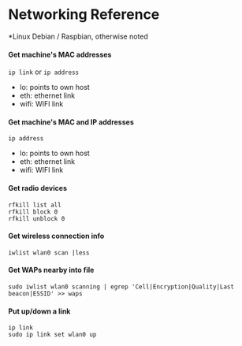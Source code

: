 # Networking Reference
*Linux Debian / Raspbian, otherwise noted

#### Get machine's MAC addresses

```ip link``` or ```ip address```

- lo: points to own host
- eth: ethernet link
- wifi: WIFI link

#### Get machine's MAC and IP addresses

```ip address```

- lo: points to own host
- eth: ethernet link
- wifi: WIFI link

#### Get radio devices

```
rfkill list all
rfkill block 0
rfkill unblock 0
```

#### Get wireless connection info

```iwlist wlan0 scan |less```

#### Get WAPs nearby into file

```sudo iwlist wlan0 scanning | egrep 'Cell|Encryption|Quality|Last beacon|ESSID' >> waps```

#### Put up/down a link

```
ip link
sudo ip link set wlan0 up
```
